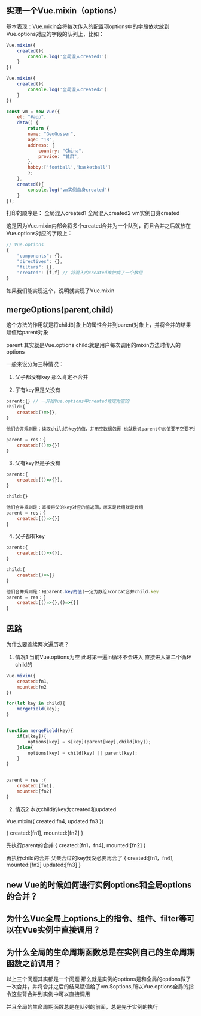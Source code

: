 ## 实现一个Vue.mixin（options）
基本表现：Vue.mixin会将每次传入的配置项options中的字段依次放到Vue.options对应的字段的队列上，比如：
```js
Vue.mixin({
    created(){
        console.log('全局混入created1')
    }
})

Vue.mixin({
    created(){
        console.log('全局混入created2')
    }
})

const vm = new Vue({
    el: "#app",
    data() {
        return {
        name: "GeoGusser",
        age: "18",
        address: {
            country: "China",
            provice: "甘肃",
        },
        hobby:['football','basketball']
        };
    },
    created(){
        console.log('vm实例自身created')
    }
});
```
打印的顺序是：
全局混入created1
全局混入created2
vm实例自身created

这是因为Vue.mixin内部会将多个created合并为一个队列，而且合并之后就放在Vue.options对应的字段上：
```js
// Vue.options
{
	"components": {},
	"directives": {},
	"filters": {},
	"created": [f,f] // 将混入的created维护成了一个数组
}
```
如果我们能实现这个，说明就实现了Vue.mixin


## mergeOptions(parent,child)
这个方法的作用就是将child对象上的属性合并到parent对象上，并将合并的结果赋值给parent对象

parent:其实就是Vue.options
child:就是用户每次调用的mixin方法时传入的options

一般来说分为三种情况：
1. 父子都没有key 那么肯定不合并

2. 子有key但是父没有
```js
parent:{} // 一开始Vue.options中created肯定为空的
child:{
    created:()=>{},
}

他们合并规则是：读取child的key的值，并用空数组包裹 也就是说parent中的值要不空要不是一个队列，不可能只有一个

parent = res：{
    created:[()=>{}]
}

```


3. 父有key但是子没有
```js
parent:{
    created:[()=>{}],
}

child:{}

他们合并规则是：直接将父的key对应的值返回，原来是数组就是数组
parent = res：{
    created:[()=>{}]
}
```


4. 父子都有key
```js
parent:{
    created:[()=>{}],
}

child:{
    created:()=>{}
}

他们合并规则是：用parent.key的值(一定为数组)concat合并child.key
parent = res：{
    created:[()=>{},()=>{}]
}
```


## 思路
为什么要连续两次遍历呢？
1. 情况1 
当前Vue.options为空 此时第一遍in循环不会进入
直接进入第二个循环child的
```js
Vue.mixin({
    created:fn1,
    mounted:fn2
})

for(let key in child){
    mergeField(key);
}


function mergeField(key){
    if(s[key]){
        options[key] = s[key](parent[key],child[key]);
    }else{
        options[key] = child[key] || parent[key];
    }
}


parent = res :{
    created:[fn1],
    mounted:[fn2]
}
```

2. 情况2
本次child的key为created和updated

<!-- child：-->
Vue.mixin({
    created:fn4,
    updated:fn3
})

<!-- parent -->
{
    created:[fn1],
    mounted:[fn2]
}

先执行parent的合并
{
    created:[fn1，fn4],
    mounted:[fn2]
}

再执行child的合并 父亲合过的key我没必要再合了
{
    created:[fn1，fn4],
    mounted:[fn2]
    updated:[fn3]
}

## new Vue的时候如何进行实例options和全局options的合并？
## 为什么Vue全局上options上的指令、组件、filter等可以在Vue实例中直接调用？
## 为什么全局的生命周期函数总是在实例自己的生命周期函数之前调用？

以上三个问题其实都是一个问题
那么就是实例的options是和全局的options做了一次合并，并将合并之后的结果赋值给了vm.$options,所以Vue.options全局的指令这些背合并到实例中可以直接调用

并且全局的生命周期函数总是在队列的前面，总是先于实例的执行
